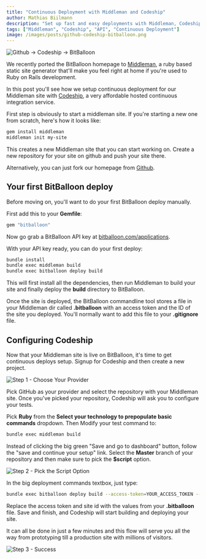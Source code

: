 ```yaml
---
title: "Continuous Deployment with Middleman and Codeship"
author: Mathias Biilmann
description: "Set up fast and easy deployments with Middleman, Codeship and BitBalloon"
tags: ["Middleman", "Codeship", "API", "Continuous Deployment"]
image: /images/posts/github-codeship-bitballoon.png
---
```


![Github -> Codeship -> BitBalloon](/images/posts/github-codeship-bitballoon.png)

We recently ported the BitBalloon homepage to [Middleman](http://middlemanapp.com/), a ruby based static site generator that'll make you feel right at home if you're used to Ruby on Rails development.

In this post you'll see how we setup continuous deployment for our Middleman site with [Codeship](https://www.codeship.io/), a very affordable hosted continuous integration service.

<!-- excerpt -->

First step is obviously to start a middleman site. If you're starting a new one from scratch, here's how it looks like:

```bash
gem install middleman
middleman init my-site
```

This creates a new Middleman site that you can start working on. Create a new repository for your site on github and push your site there.

Alternatively, you can just fork our homepage from [Github](https://github.com/BitBalloon/middleman-homepage).

## Your first BitBalloon deploy

Before moving on, you'll want to do your first BitBalloon deploy manually.

First add this to your **Gemfile**:

```ruby
gem "bitballoon"
```

Now go grab a BitBalloon API key at [bitballoon.com/applications](https://www.bitballoon.com/applications).

With your API key ready, you can do your first deploy:

```bash
bundle install
bundle exec middleman build
bundle exec bitballoon deploy build
```

This will first install all the dependencies, then run Middleman to build your site and finally deploy the **build** directory to BitBalloon.

Once the site is deployed, the BitBalloon commandline tool stores a file in your Middleman dir called **.bitballoon** with an access token and the ID of the site you deployed. You'll normally want to add this file to your **.gitignore** file.

## Configuring Codeship

Now that your Middleman site is live on BitBalloon, it's time to get continuous deploys setup. Signup for Codeship and then create a new project.

![Step 1 - Choose Your Provider](/images/posts/codeship-choose-provider.png)

Pick GitHub as your provider and select the repository with your Middleman site. Once you've picked your repository, Codeship will ask you to configure your tests.

Pick **Ruby** from the **Select your technology to prepopulate basic commands** dropdown. Then Modify your test command to:

```bash
bundle exec middleman build
```

Instead of clicking the big green "Save and go to dashboard" button, follow the "save and continue your setup" link. Select the **Master** branch of your repository and then make sure to pick the **$script** option.

![Step 2 - Pick the Script Option](/images/posts/codeship-pick-script.png)

In the big deployment commands textbox, just type:

```bash
bundle exec bitballoon deploy build --access-token=YOUR_ACCESS_TOKEN --site-id=YOUR_SITE_ID
```

Replace the access token and site id with the values from your **.bitballoon** file. Save and finish, and Codeship will start building and deploying your site.

It can all be done in just a few minutes and this flow will serve you all the way from prototyping till a production site with millions of visitors.

![Step 3 - Success](/images/posts/codeship-success.png)

